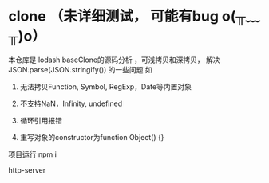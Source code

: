 # clone （未详细测试， 可能有bug o(╥﹏╥)o）
本仓库是 lodash baseClone的源码分析 ，可浅拷贝和深拷贝， 解决JSON.parse(JSON.stringify()) 的一些问题 如

1. 无法拷贝Function, Symbol, RegExp，Date等内置对象

2. 不支持NaN，Infinity, undefined

3. 循环引用报错

4. 重写对象的constructor为function Object() {}



项目运行
npm i

http-server

